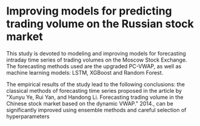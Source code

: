# Improving models for predicting trading volume on the Russian stock market

This study is devoted to modeling and improving models for forecasting intraday time series of trading volumes on the Moscow Stock Exchange. The forecasting methods used are the upgraded PC-VWAP, as well as machine learning models: LSTM, XGBoost and Random Forest.

The empirical results of the study lead to the following conclusions: the classical methods of forecasting time series proposed in the article by "Xunyu Ye, Rui Yan, and Handong Li. Forecasting trading volume in the Chinese stock market based on the dynamic VWAP." 2014., can be significantly improved using ensemble methods and careful selection of hyperparameters
